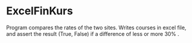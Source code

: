 # ExcelFinKurs
Program compares the rates of the two sites. 
Writes courses in excel file, and assert the result (True, False) if a difference of  less or more 30% .
